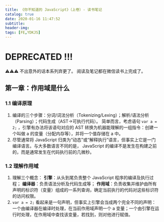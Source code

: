 ```yaml
---
title: 《你不知道的 JavaScript》（上卷）- 读书笔记
catalog: true
date: 2020-01-16 11:47:52
subtitle:
header-img:
tags: [FE,YDKJS]
---
```


# DEPRECATED !!!
⚠️⚠️⚠️
不出意外的话本系列弃更了。
阅读及笔记都在微信读书上完成了。

## 第一章：作用域是什么
### 1.1 编译原理
1. 编译的三个步骤：分词/词法分析（Tokenizing/Lexing）；解析/语法分析（Parsing）；代码生成（AST->可执行代码）。
简单而言，考虑语句 `var a = 2;` ，引擎有办法将该语句对应的 AST 转换为机器能理解的一组指令：创建一个叫做 a 的变量（分配内存等），并将一个值存储在 a 中。
2. 尽管通常将 JavaScript 归类为“动态”或“解释执行”语言，但事实上它是一门编译语言。与大多数语言不同的是， JavaScript 的编译不是发生在构建之前的，而是通常发生在代码执行前的几微秒。

### 1.2 理解作用域
1. 理解三个概念：
**引擎**：从头到尾负责整个 JavaScript 程序的编译及执行过程；
**编译器**：负责语法分析及代码生成等；
**作用域**：负责收集并维护由所有声明的标识符（变量）组成的一系列查询，确定当前执行的代码对这些标识符的访问权限。
2. `var a = 2;` 看起来是一句声明，但事实上引擎会当成两个完全不同的声明：一个由编译器在编译时处理，在当前作用域声明一个 a 变量；一个由引擎在运行时处理，在作用域中查找该变量，若找到，则对他进行赋值。